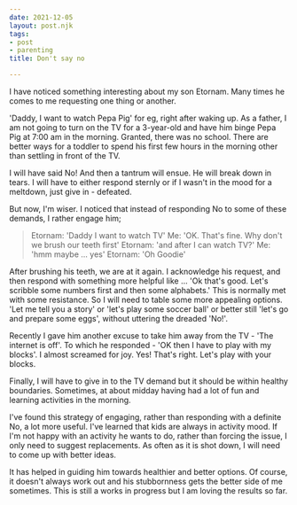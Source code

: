 ```yaml
---
date: 2021-12-05
layout: post.njk
tags:
- post
- parenting
title: Don't say no

---
```

I have noticed something interesting about my son Etornam. Many times he comes to me requesting one thing or another.

'Daddy, I want to watch Pepa Pig' for eg, right after waking up. As a father, I am not going to turn on the TV for a 3-year-old and have him binge Pepa Pig at 7:00 am in the morning. Granted, there was no school. There are better ways for a toddler to spend his first few hours in the morning other than settling in front of the TV.

I will have said No! And then a tantrum will ensue. He will break down in tears. I will have to either respond sternly or if I wasn't in the mood for a meltdown, just give in - defeated.

But now, I'm wiser. I noticed that instead of responding No to some of these demands, I rather engage him;

> Etornam: 'Daddy I want to watch TV' Me: 'OK. That's fine. Why don't we brush our teeth first' Etornam: 'and after I can watch TV?' Me: 'hmm maybe ... yes' Etornam: 'Oh Goodie'

After brushing his teeth, we are at it again. I acknowledge his request, and then respond with something more helpful like ... 'Ok that's good. Let's scribble some numbers first and then some alphabets.' This is normally met with some resistance. So I will need to table some more appealing options. 'Let me tell you a story' or 'let's play some soccer ball' or better still 'let's go and prepare some eggs', without uttering the dreaded 'No!'.

Recently I gave him another excuse to take him away from the TV - 'The internet is off'. To which he responded - 'OK then I have to play with my blocks'. I almost screamed for joy. Yes! That's right. Let's play with your blocks.

Finally, I will have to give in to the TV demand but it should be within healthy boundaries. Sometimes, at about midday having had a lot of fun and learning activities in the morning.

I've found this strategy of engaging, rather than responding with a definite No, a lot more useful. I've learned that kids are always in activity mood. If I'm not happy with an activity he wants to do, rather than forcing the issue, I only need to suggest replacements. As often as it is shot down, I will need to come up with better ideas.

It has helped in guiding him towards healthier and better options. Of course, it doesn't always work out and his stubbornness gets the better side of me sometimes. This is still a works in progress but I am loving the results so far.